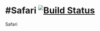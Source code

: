 #Safari [![Build Status](https://magnum.travis-ci.com/ttagit/Safari.safariextension.svg?token=6Rfk5Wx9Bp4t5LmmwS1i&branch=master)](https://magnum.travis-ci.com/ttagit/Safari.safariextension)
======

Safari
